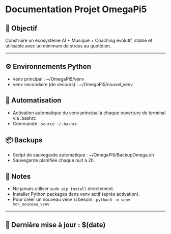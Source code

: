 # Documentation Projet OmegaPi5

## 🎯 Objectif
Construire un écosystème AI + Musique + Coaching évolutif, stable et utilisable avec un minimum de stress au quotidien.

---

## ⚙️ Environnements Python
- venv principal : ~/OmegaPi5/venv
- venv secondaire (de secours) : ~/OmegaPi5/nouvel_venv

## 🔄 Automatisation
- Activation automatique du venv principal à chaque ouverture de terminal via .bashrc
- Commande : `source ~/.bashrc`

## 📦 Backups
- Script de sauvegarde automatique : ~/OmegaPi5/BackupOmega.sh
- Sauvegarde planifiée chaque nuit à 2h.

## 🧠 Notes
- Ne jamais utiliser `sudo pip install` directement.
- Installer Python packages dans venv actif (après activation).
- Pour créer un nouveau venv si besoin : `python3 -m venv mon_nouveau_venv`

---

## 🏁 Dernière mise à jour : $(date)
